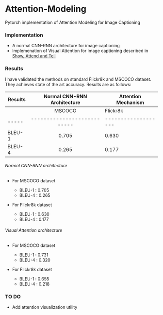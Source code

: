 # Attention-Modeling
Pytorch implementation of Attention Modeling for Image Captioning


### Implementation
- A normal CNN-RNN architecture for image captioning
- Implemenation of Visual Attention for image captioning described in [Show, Attend and Tell](https://arxiv.org/abs/1502.03044)

### Results

I have validated the methods on standard Flickr8k and MSCOCO dataset. They achieves state of the art accuracy. Results are as follows:

Results| Normal CNN-RNN Architecture | Attention Mechanism |
----- | :-------------------------: | ------------------- |
      |   MSCOCO  |    Flickr8k     | MSCOCO  |  Flickr8k |
----- | --------------------------- | ------------------- |
BLEU-1|   0.705   |     0.630       | 0.731   |   0.655   |
BLEU-4|   0.265   |     0.177       |  0.320  |   0.218   |


###### Normal CNN-RNN architecture

- For MSCOCO dataset
  - BLEU-1 : 0.705
  - BLEU-4 : 0.265

- For Flickr8k dataset
  - BLEU-1 : 0.630
  - BLEU-4 : 0.177

###### Visual Attention architecture

- For MSCOCO dataset
  - BLEU-1 : 0.731
  - BLEU-4 : 0.320

- For Flickr8k dataset
  - BLEU-1 : 0.655
  - BLEU-4 : 0.218

### TO DO
- Add attention visualization utility 
